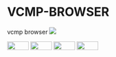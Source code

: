 # VCMP-BROWSER
vcmp browser
<img src="https://i.imgur.com/ID1zaEl.jpeg">


<a href="https://github.com/MEGAMINDMK/VCMP-BROWSER/releases/download/v1.0-Setup/vcmp.setup.exe"><img src="https://img.shields.io/github/downloads/MEGAMINDMK/VCMP-BROWSER/total.svg?color=tuquoise&label=Downloads&logo=github&logoColor=white&style=for-the-badge" width="50" height="20"></a>
<img src="https://img.shields.io/github/v/release/MEGAMINDMK/VCMP-BROWSER?color=blue&label=Latest Update&labelColor=black" width="50" height="20">
<img src="https://img.shields.io/badge/steam-supported-blue?logo=steam" width="50" height="20">
<img src="https://img.shields.io/badge/license-Appache%202.0-green" width="50" height="20">
